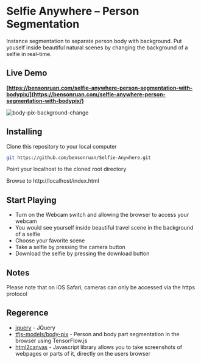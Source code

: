 # Selfie Anywhere – Person Segmentation
 Instance segmentation to separate person body with background. Put youself inside beautiful natural scenes by changing the background of a selfie in real-time.

 
 ## Live Demo
**[https://bensonruan.com/selfie-anywhere-person-segmentation-with-bodypix/](https://bensonruan.com/selfie-anywhere-person-segmentation-with-bodypix/)**

![body-pix-background-change](https://bensonruan.com/wp-content/uploads/2020/05/body-pix-demo.png)

## Installing
Clone this repository to your local computer
``` bash
git https://github.com/bensonruan/Selfie-Anywhere.git
```
Point your localhost to the cloned root directory

Browse to http://localhost/index.html 

## Start Playing
* Turn on the Webcam switch and allowing the browser to access your webcam 
* You would see yourself inside beautiful travel scene in the background of a selfie
* Choose your favorite scene
* Take a selfie by pressing the camera button
* Download the selfie by pressing the download button

## Notes
Please note that on iOS Safari, cameras can only be accessed via the https protocol 

## Regerence
* [jquery](https://code.jquery.com/jquery-3.3.1.min.js) - JQuery
* [tfjs-models/body-pix](https://github.com/tensorflow/tfjs-models/tree/master/body-pix) - Person and body part segmentation in the browser using TensorFlow.js
* [html2canvas](https://html2canvas.hertzen.com) - Javascript library allows you to take screenshots of webpages or parts of it, directly on the users browser
